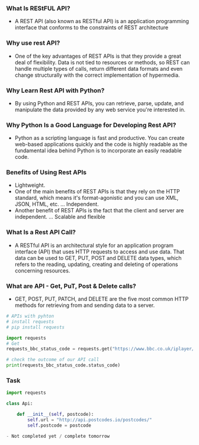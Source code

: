 ### What Is REStFUL API?
- A REST API (also known as RESTful API) is an application programming interface that conforms to the constraints of REST architecture

### Why use rest API?
- One of the key advantages of REST APIs is that they provide a great deal of flexibility. Data is not tied to resources or methods, so REST can handle multiple types of calls, return different data formats and even change structurally with the correct implementation of hypermedia.

### Why Learn Rest API with Python?
- By using Python and REST APIs, you can retrieve, parse, update, and manipulate the data provided by any web service you're interested in.

### Why Python Is a Good Language for Developing Rest API?
- Python as a scripting language is fast and productive. You can create web-based applications quickly and the code is highly readable as the fundamental idea behind Python is to incorporate an easily readable code.

### Benefits of Using Rest APIs
- Lightweight. 
- One of the main benefits of REST APIs is that they rely on the HTTP standard, which means it's format-agonistic and you can use XML, JSON, HTML, etc. ...
Independent. 
- Another benefit of REST APIs is the fact that the client and server are independent. ...
Scalable and flexible

### What Is a Rest API Call?
- A RESTful API is an architectural style for an application program interface (API) that uses HTTP requests to access and use data. That data can be used to GET, PUT, POST and DELETE data types, which refers to the reading, updating, creating and deleting of operations concerning resources.

### What are API - Get, PuT, Post & Delete calls?
- GET, POST, PUT, PATCH, and DELETE are the five most common HTTP methods for retrieving from and sending data to a server. 

```python
# APIs with pyhton
# install requests
# pip install requests

import requests
# Get
requests_bbc_status_code = requests.get("https://www.bbc.co.uk/iplayer/live/bbcnews")

# check the outcome of our API call
print(requests_bbc_status_code.status_code)
```
### Task
```python
import requests

class Api:

    def __init__(self, postcode):
        self.url = "http://api.postcodes.io/postcodes/"
        self.postcode = postcode

- Not completed yet / complete tomorrow
```
